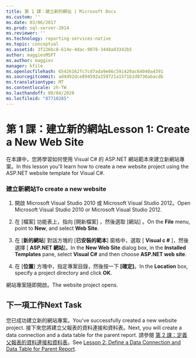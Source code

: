 ```yaml
---
title: 第 1 課：建立新的網站 | Microsoft Docs
ms.custom: ''
ms.date: 03/06/2017
ms.prod: sql-server-2014
ms.reviewer: ''
ms.technology: reporting-services-native
ms.topic: conceptual
ms.assetid: 3f226bc8-614e-4dac-9078-3448a83342b5
author: maggiesMSFT
ms.author: maggies
manager: kfile
ms.openlocfilehash: 65426162fc7cd7ada9e66c591420ac64040a4391
ms.sourcegitcommit: ad4d92dce894592a259721a1571b1d8736abacdb
ms.translationtype: MT
ms.contentlocale: zh-TW
ms.lasthandoff: 08/04/2020
ms.locfileid: "87710285"
---
```

# <a name="lesson-1-create-a-new-web-site"></a><span data-ttu-id="6ac97-102">第 1 課：建立新的網站</span><span class="sxs-lookup"><span data-stu-id="6ac97-102">Lesson 1: Create a New Web Site</span></span>
  <span data-ttu-id="6ac97-103">在本課中，您將學習如何使用 Visual C# 的 ASP.NET 網站範本來建立新網站專案。</span><span class="sxs-lookup"><span data-stu-id="6ac97-103">In this lesson you'll learn how to create a new website project using the ASP.NET website template for Visual C#.</span></span>  
  
### <a name="to-create-a-new-website"></a><span data-ttu-id="6ac97-104">建立新網站</span><span class="sxs-lookup"><span data-stu-id="6ac97-104">To create a new website</span></span>  
  
1.  <span data-ttu-id="6ac97-105">開啟 Microsoft Visual Studio 2010 或 Microsoft Visual Studio 2012。</span><span class="sxs-lookup"><span data-stu-id="6ac97-105">Open Microsoft Visual Studio 2010 or Microsoft Visual Studio 2012.</span></span>  
  
2.  <span data-ttu-id="6ac97-106">在 [檔案]  功能表上，指向 [開新檔案]  ，然後選取 [網站]  。</span><span class="sxs-lookup"><span data-stu-id="6ac97-106">On the **File** menu, point to **New**, and select **Web Site**.</span></span>  
  
3.  <span data-ttu-id="6ac97-107">在 [**新的網站**] 對話方塊的 [**已安裝的範本**] 窗格中，選取 [ **Visual c #** ]，然後選擇 [ **ASP.NET 網站**]。</span><span class="sxs-lookup"><span data-stu-id="6ac97-107">In the **New Web Site** dialog box, in the **Installed Templates** pane, select **Visual C#** and then choose **ASP.NET web site**.</span></span>  
  
4.  <span data-ttu-id="6ac97-108">在 [**位置**] 方塊中，指定專案目錄，然後按一下 **[確定]**。</span><span class="sxs-lookup"><span data-stu-id="6ac97-108">In the **Location** box, specify a project directory and click **OK**.</span></span>  
  
 <span data-ttu-id="6ac97-109">網站專案隨即開啟。</span><span class="sxs-lookup"><span data-stu-id="6ac97-109">The website project opens.</span></span>  
  
## <a name="next-task"></a><span data-ttu-id="6ac97-110">下一項工作</span><span class="sxs-lookup"><span data-stu-id="6ac97-110">Next Task</span></span>  
 <span data-ttu-id="6ac97-111">您已成功建立新的網站專案。</span><span class="sxs-lookup"><span data-stu-id="6ac97-111">You've successfully created a new website project.</span></span> <span data-ttu-id="6ac97-112">接下來您將建立父報表的資料連接和資料表。</span><span class="sxs-lookup"><span data-stu-id="6ac97-112">Next, you will create a data connection and a data table for the parent report.</span></span> <span data-ttu-id="6ac97-113">請參閱 [第 2 課：定義父報表的資料連接和資料表](lesson-2-define-a-data-connection-and-data-table-for-parent-report.md)。</span><span class="sxs-lookup"><span data-stu-id="6ac97-113">See [Lesson 2: Define a Data Connection and Data Table for Parent Report](lesson-2-define-a-data-connection-and-data-table-for-parent-report.md).</span></span>  
  
  
